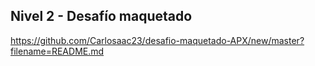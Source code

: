 ## Nivel 2 - Desafío maquetado
https://github.com/Carlosaac23/desafio-maquetado-APX/new/master?filename=README.md
